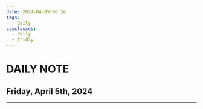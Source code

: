 ```yaml
---
date: 2024-04-05T06:34
tags:
  - Daily
cssclasses:
  - daily
  - friday
---
```

# DAILY NOTE
## Friday, April 5th, 2024
***
